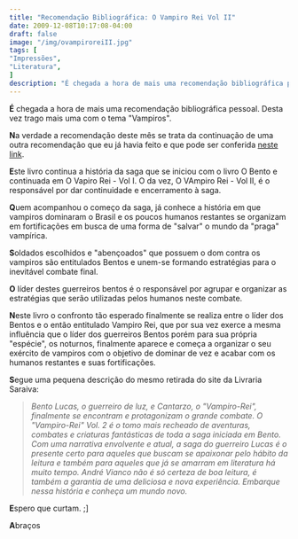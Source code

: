 ```yaml
---
title: "Recomendação Bibliográfica: O Vampiro Rei Vol II"
date: 2009-12-08T10:17:08-04:00
draft: false
image: "/img/ovampiroreiII.jpg"
tags: [
"Impressões",
"Literatura",
]
description: "É chegada a hora de mais uma recomendação bibliográfica pessoal. Desta vez trago mais uma com o tema Vampiros."
---
```

**É** chegada a hora de mais uma recomendação bibliográfica pessoal. Desta vez trago mais uma com o tema "Vampiros".

**N**a verdade a recomendação deste mês se trata da continuação de uma outra recomendação que eu já havia feito e que pode ser conferida [neste link](https://blog.marcelocavalcante.net/blog/2009/07/16/recomendacao-bibliografica-do-mes-o-vampiro-rei-vol-i/).

**E**ste livro continua a história da saga que se iniciou com o livro O Bento e continuada em O Vapiro Rei - Vol I. O da vez, O VAmpiro Rei - Vol II, é o responsável por dar continuidade e encerramento à saga.

**Q**uem acompanhou o começo da saga, já conhece a história em que vampiros dominaram o Brasil e os poucos humanos restantes se organizam em fortificações em busca de uma forma de "salvar" o mundo da "praga" vampírica.

**S**oldados escolhidos e "abençoados" que possuem o dom contra os vampiros são entitulados Bentos e unem-se formando estratégias para o inevitável combate final.

**O** líder destes guerreiros bentos é o responsável por agrupar e organizar as estratégias que serão utilizadas pelos humanos neste combate.

**N**este livro o confronto tão esperado finalmente se realiza entre o líder dos Bentos e o então entitulado Vampiro Rei, que por sua vez exerce a mesma influência que o líder dos guerreiros Bentos porém para sua própria "espécie", os noturnos, finalmente aparece e começa a organizar o seu exército de vampiros com o objetivo de dominar de vez e acabar com os humanos restantes e suas fortificações.

**S**egue uma pequena descrição do mesmo retirada do site da Livraria Saraiva:


> _Bento Lucas, o guerreiro de luz, e Cantarzo, o "Vampiro-Rei", finalmente se encontram e protagonizam o grande combate. O "Vampiro-Rei" Vol. 2 é o tomo mais recheado de aventuras, combates e criaturas fantásticas de toda a saga iniciada em Bento. Com uma narrativa envolvente e atual, a saga do guerreiro Lucas é o presente certo para aqueles que buscam se apaixonar pelo hábito da leitura e também para aqueles que já se amarram em literatura há muito tempo. André Vianco não é só certeza de boa leitura, é também a garantia de uma deliciosa e nova experiência. Embarque nessa história e conheça um mundo novo._


**E**spero que curtam. ;]

**A**braços
